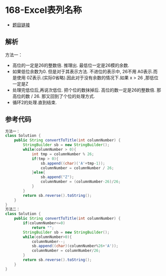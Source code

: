 # 168-Excel表列名称

- [题目链接](https://leetcode-cn.com/problems/excel-sheet-column-title/)

## 解析

方法一：
- 高位的一定是26的整数倍. 推理出. 最低位一定是26模的余数. 
- 如果低位余数为0. 但是对于其表示方法. 不进位的表示中, 26不用 A0表示.而是使用 0Z表示.(实际0省略).因此对于没有余数的情况下.如果 x > 26 ,那低位一定是Z
- 处理完低位后,再说次低位. 把个位的数抹掉后. 高位的数一定是26的整数倍. 那高位的数 / 26. 那又回到了个位的处理方式.
- 循环2的处理.直到结束.

## 参考代码
```Java
方法一：
class Solution {
    public String convertToTitle(int columnNumber) {
        StringBuilder sb = new StringBuilder();
        while(columnNumber > 0){
            int tmp = columnNumber % 26;
            if(tmp > 0){
                sb.append((char)('A'+tmp-1));
                columnNumber = columnNumber / 26;
            }else{
                sb.append("Z");
                columnNumber = (columnNumber-26)/26;
            }
        }
        return sb.reverse().toString();
    }
}
方法二：
class Solution {
    public String convertToTitle(int columnNumber) {
        if(columnNumber<=0)
            return "";
        StringBuilder sb = new StringBuilder();
        while(columnNumber>0){
            columnNumber--;
            sb.append((char)(columnNumber%26+'A'));
            columnNumber = columnNumber/26;
        }
        return sb.reverse().toString();
    }
}
```
